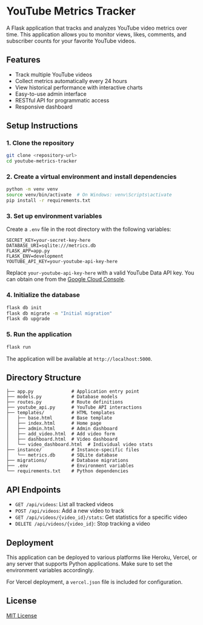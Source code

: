 # YouTube Metrics Tracker

A Flask application that tracks and analyzes YouTube video metrics over time. This application allows you to monitor views, likes, comments, and subscriber counts for your favorite YouTube videos.

## Features

- Track multiple YouTube videos
- Collect metrics automatically every 24 hours
- View historical performance with interactive charts
- Easy-to-use admin interface
- RESTful API for programmatic access
- Responsive dashboard

## Setup Instructions

### 1. Clone the repository

```bash
git clone <repository-url>
cd youtube-metrics-tracker
```

### 2. Create a virtual environment and install dependencies

```bash
python -m venv venv
source venv/bin/activate  # On Windows: venv\Scripts\activate
pip install -r requirements.txt
```

### 3. Set up environment variables

Create a `.env` file in the root directory with the following variables:

```
SECRET_KEY=your-secret-key-here
DATABASE_URI=sqlite:///metrics.db
FLASK_APP=app.py
FLASK_ENV=development
YOUTUBE_API_KEY=your-youtube-api-key-here
```

Replace `your-youtube-api-key-here` with a valid YouTube Data API key. You can obtain one from the [Google Cloud Console](https://console.cloud.google.com/).

### 4. Initialize the database

```bash
flask db init
flask db migrate -m "Initial migration"
flask db upgrade
```

### 5. Run the application

```bash
flask run
```

The application will be available at `http://localhost:5000`.

## Directory Structure

```
├── app.py              # Application entry point
├── models.py           # Database models
├── routes.py           # Route definitions
├── youtube_api.py      # YouTube API interactions
├── templates/          # HTML templates
│   ├── base.html       # Base template
│   ├── index.html      # Home page
│   ├── admin.html      # Admin dashboard
│   ├── add_video.html  # Add video form
│   ├── dashboard.html  # Video dashboard
│   └── video_dashboard.html  # Individual video stats
├── instance/           # Instance-specific files
│   └── metrics.db      # SQLite database
├── migrations/         # Database migrations
├── .env                # Environment variables
└── requirements.txt    # Python dependencies
```

## API Endpoints

- `GET /api/videos`: List all tracked videos
- `POST /api/videos`: Add a new video to track
- `GET /api/videos/{video_id}/stats`: Get statistics for a specific video
- `DELETE /api/videos/{video_id}`: Stop tracking a video

## Deployment

This application can be deployed to various platforms like Heroku, Vercel, or any server that supports Python applications. Make sure to set the environment variables accordingly.

For Vercel deployment, a `vercel.json` file is included for configuration.

## License

[MIT License](LICENSE)